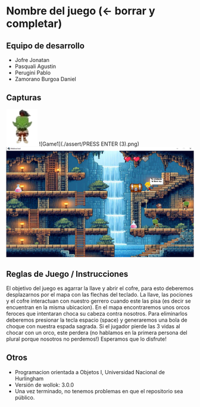 # Nombre del juego (<- borrar y completar)

## Equipo de desarrollo

- Jofre Jonatan
- Pasquali Agustin
- Perugini Pablo
- Zamorano Burgoa Daniel

## Capturas
![Personaje](./assert/EMovQuieto0.png)
![Game1](./assert/PRESS ENTER (3).png)
![Game2](./assert/Gameplay.png)


## Reglas de Juego / Instrucciones

El objetivo del juego es agarrar la llave y abrir el cofre, para esto deberemos desplazarnos por el mapa con las flechas del teclado.
La llave, las pociones y el cofre interactuan con nuestro gerrero cuando este las pisa (es decir se encuentran en la misma ubicacion).
En el mapa encontraremos unos orcos feroces que intentaran choca su cabeza contra nosotros. Para eliminarlos deberemos presionar la tecla espacio (space) y generaremos una bola de choque con nuestra espada sagrada.
Si el jugador pierde las 3 vidas al chocar con un orco, este perdera (no hablamos en la primera persona del plural porque nosotros no perdemos!)
Esperamos que lo disfrute!


## Otros

- Programacion orientada a Objetos I, Universidad Nacional de Hurlingham
- Versión de wollok: 3.0.0
- Una vez terminado, no tenemos problemas en que el repositorio sea público.
